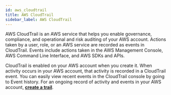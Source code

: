 ```yaml
---
id: aws_cloudtrail
title: AWS CloudTrail
sidebar_label: AWS CloudTrail
---
```


AWS CloudTrail is an AWS service that helps you enable governance, compliance, and operational and risk auditing of your AWS account. Actions taken by a user, role, or an AWS service are recorded as events in CloudTrail. Events include actions taken in the AWS Management Console, AWS Command Line Interface, and AWS SDKs and APIs.

CloudTrail is enabled on your AWS account when you create it. When activity occurs in your AWS account, that activity is recorded in a CloudTrail event. You can easily view recent events in the CloudTrail console by going to Event history. For an ongoing record of activity and events in your AWS account, [**create a trail**](https://docs.aws.amazon.com/awscloudtrail/latest/userguide/cloudtrail-create-a-trail-using-the-console-first-time.html).
